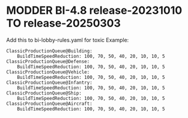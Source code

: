 # MODDER BI-4.8 release-20231010 TO release-20250303

Add this to bi-lobby-rules.yaml for toxic
Example:

	ClassicProductionQueue@Building:
		BuildTimeSpeedReduction: 100, 70, 50, 40, 20, 10, 10, 5
	ClassicProductionQueue@Defense:
		BuildTimeSpeedReduction: 100, 70, 50, 40, 20, 10, 10, 5
	ClassicProductionQueue@Vehicle:
		BuildTimeSpeedReduction: 100, 70, 50, 40, 20, 10, 10, 5
	ClassicProductionQueue@Infantry:
		BuildTimeSpeedReduction: 100, 70, 50, 40, 20, 10, 10, 5
	ClassicProductionQueue@Ship:
		BuildTimeSpeedReduction: 100, 70, 50, 40, 20, 10, 10, 5
	ClassicProductionQueue@Aircraft:
		BuildTimeSpeedReduction: 100, 70, 50, 40, 20, 10, 10, 5
